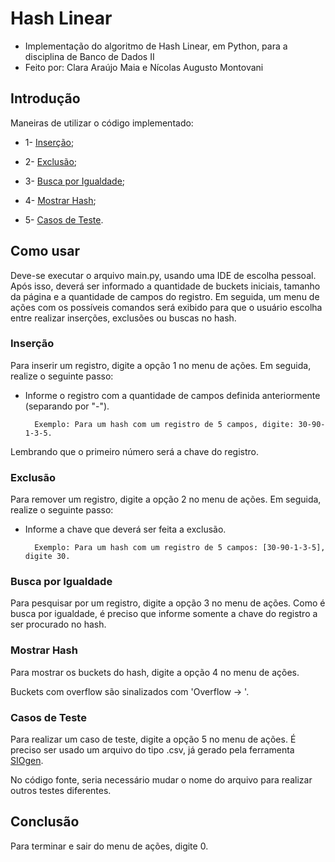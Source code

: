 # Hash Linear

- Implementação do algoritmo de Hash Linear, em Python, para a disciplina de Banco de Dados II
- Feito por: Clara Araújo Maia e Nícolas Augusto Montovani

## Introdução

Maneiras de utilizar o código implementado:

- 1- [Inserção](#inserção);

- 2- [Exclusão](#exclusão);

- 3- [Busca por Igualdade](#busca-por-igualdade);

- 4- [Mostrar Hash](#mostrar-hash);

- 5- [Casos de Teste](#casos-de-teste).

## Como usar

Deve-se executar o arquivo main.py, usando uma IDE de escolha pessoal. Após isso, deverá ser informado a quantidade de buckets iniciais, tamanho da página e a quantidade de campos do registro. Em seguida, um menu de ações com os possíveis comandos será exibido para que o usuário escolha entre realizar inserções, exclusões ou buscas no hash.

### Inserção

Para inserir um registro, digite a opção 1 no menu de ações. Em seguida, realize o seguinte passo:

- Informe o registro com a quantidade de campos definida anteriormente (separando por "-").

        Exemplo: Para um hash com um registro de 5 campos, digite: 30-90-1-3-5.

Lembrando que o primeiro número será a chave do registro.

### Exclusão

Para remover um registro, digite a opção 2 no menu de ações. Em seguida, realize o seguinte passo:

- Informe a chave que deverá ser feita a exclusão.

        Exemplo: Para um hash com um registro de 5 campos: [30-90-1-3-5], digite 30.

### Busca por Igualdade

Para pesquisar por um registro, digite a opção 3 no menu de ações. Como é busca por igualdade, é preciso que informe somente a chave do registro a ser procurado no hash.

### Mostrar Hash

Para mostrar os buckets do hash, digite a opção 4 no menu de ações.

Buckets com overflow são sinalizados com 'Overflow -> '.

### Casos de Teste

Para realizar um caso de teste, digite a opção 5 no menu de ações.
É preciso ser usado um arquivo do tipo .csv, já gerado pela ferramenta [SIOgen](https://ribeiromarcos.github.io/siogen/).

No código fonte, seria necessário mudar o nome do arquivo para realizar outros testes diferentes.

## Conclusão

Para terminar e sair do menu de ações, digite 0.
